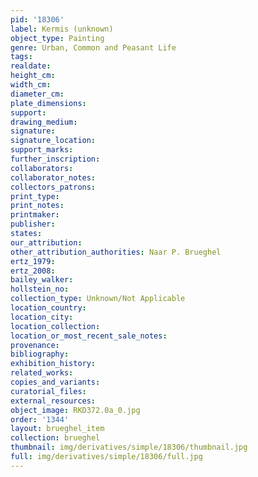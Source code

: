 ```yaml
---
pid: '18306'
label: Kermis (unknown)
object_type: Painting
genre: Urban, Common and Peasant Life
tags: 
realdate: 
height_cm: 
width_cm: 
diameter_cm: 
plate_dimensions: 
support: 
drawing_medium: 
signature: 
signature_location: 
support_marks: 
further_inscription: 
collaborators: 
collaborator_notes: 
collectors_patrons: 
print_type: 
print_notes: 
printmaker: 
publisher: 
states: 
our_attribution: 
other_attribution_authorities: Naar P. Brueghel
ertz_1979: 
ertz_2008: 
bailey_walker: 
hollstein_no: 
collection_type: Unknown/Not Applicable
location_country: 
location_city: 
location_collection: 
location_or_most_recent_sale_notes: 
provenance: 
bibliography: 
exhibition_history: 
related_works: 
copies_and_variants: 
curatorial_files: 
external_resources: 
object_image: RKD372.0a_0.jpg
order: '1344'
layout: brueghel_item
collection: brueghel
thumbnail: img/derivatives/simple/18306/thumbnail.jpg
full: img/derivatives/simple/18306/full.jpg
---
```

